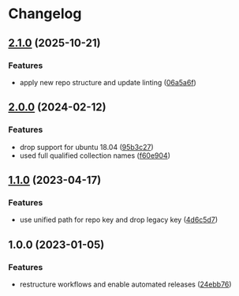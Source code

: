 # Changelog

## [2.1.0](https://github.com/rolehippie/filebeat/compare/v2.0.0...v2.1.0) (2025-10-21)


### Features

* apply new repo structure and update linting ([06a5a6f](https://github.com/rolehippie/filebeat/commit/06a5a6f9bad665453eb0736cb0684abf6903575e))

## [2.0.0](https://github.com/rolehippie/filebeat/compare/v1.1.0...v2.0.0) (2024-02-12)


### Features

* drop support for ubuntu 18.04 ([95b3c27](https://github.com/rolehippie/filebeat/commit/95b3c27ce66f6f27bd46976ce3789f3446c28e3e))
* used full qualified collection names ([f60e904](https://github.com/rolehippie/filebeat/commit/f60e904cc2759af554c8c76aa9b5a3bb187d88eb))

## [1.1.0](https://github.com/rolehippie/filebeat/compare/v1.0.0...v1.1.0) (2023-04-17)


### Features

* use unified path for repo key and drop legacy key ([4d6c5d7](https://github.com/rolehippie/filebeat/commit/4d6c5d752d67ce30d9cca6f04f648f7f71b88fc1))

## 1.0.0 (2023-01-05)


### Features

* restructure workflows and enable automated releases ([24ebb76](https://github.com/rolehippie/filebeat/commit/24ebb761cbfe7a19634e5c18f802a9cccabfee2d))

